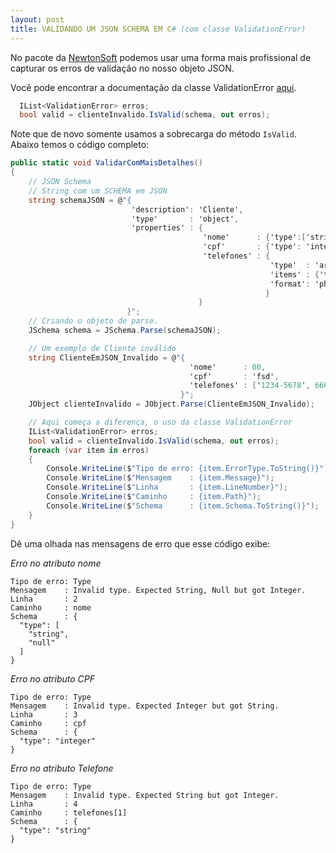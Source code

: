 ```yaml
---
layout: post
title: VALIDANDO UM JSON SCHEMA EM C# (com classe ValidationError)
---
```


No pacote da [NewtonSoft](https://www.newtonsoft.com/jsonschema/help/html/Introduction.htm) podemos usar uma forma mais profissional de capturar os erros de validação no nosso objeto JSON.

Você pode encontrar a documentação da classe ValidationError [aqui](https://www.newtonsoft.com/jsonschema/help/html/T_Newtonsoft_Json_Schema_ValidationError.htm).

```csharp
  IList<ValidationError> erros;
  bool valid = clienteInvalido.IsValid(schema, out erros);
```

Note que de novo somente usamos a sobrecarga do método `IsValid`.
Abaixo temos o código completo:

```csharp
public static void ValidarComMaisDetalhes()
{
    // JSON Schema
    // String com um SCHEMA em JSON
    string schemaJSON = @"{
                           'description': 'Cliente',
                           'type'       : 'object',
                           'properties' : {
                                           'nome'      : {'type':['string','null']},
                                           'cpf'       : {'type': 'integer' },
                                           'telefones' : {
                                                          'type'  : 'array',
                                                          'items' : {'type' : 'string'},
                                                          'format': 'phone' 
                                                         }
                                          }
                          }";
    // Criando o objeto de parse.
    JSchema schema = JSchema.Parse(schemaJSON);

    // Um exemplo de Cliente inválido
    string ClienteEmJSON_Invalido = @"{
                                        'nome'      : 00,
                                        'cpf'       : 'fsd',
                                        'telefones' : ['1234-5678', 6667]
                                      }";
    JObject clienteInvalido = JObject.Parse(ClienteEmJSON_Invalido);

    // Aqui começa a diferença, o uso da classe ValidationError
    IList<ValidationError> erros;
    bool valid = clienteInvalido.IsValid(schema, out erros);
    foreach (var item in erros)
    {
        Console.WriteLine($"Tipo de erro: {item.ErrorType.ToString()}");
        Console.WriteLine($"Mensagem    : {item.Message}");
        Console.WriteLine($"Linha       : {item.LineNumber}");
        Console.WriteLine($"Caminho     : {item.Path}");
        Console.WriteLine($"Schema      : {item.Schema.ToString()}");
    }
}
```

Dê uma olhada nas mensagens de erro que esse código exibe:

*Erro no atributo nome*

```
Tipo de erro: Type
Mensagem    : Invalid type. Expected String, Null but got Integer.
Linha       : 2
Caminho     : nome
Schema      : {
  "type": [
    "string",
    "null"
  ]
}
```
  
*Erro no atributo CPF*

```
Tipo de erro: Type
Mensagem    : Invalid type. Expected Integer but got String.
Linha       : 3
Caminho     : cpf
Schema      : {
  "type": "integer"
}
```

*Erro no atributo Telefone*

```
Tipo de erro: Type
Mensagem    : Invalid type. Expected String but got Integer.
Linha       : 4
Caminho     : telefones[1]
Schema      : {
  "type": "string"
}
```
